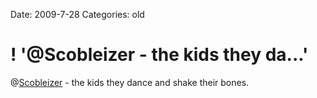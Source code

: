 Date: 2009-7-28
Categories: old

# ! '@Scobleizer - the kids they da...'

@<a href="http://twitter.com/Scobleizer">Scobleizer</a> - the kids they dance and shake their bones.
